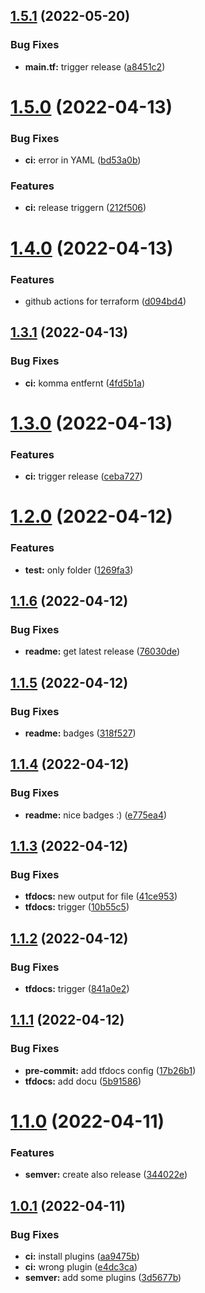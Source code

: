 ## [1.5.1](https://github.com/yanehi/terraform-appservice-azure/compare/1.5.0...1.5.1) (2022-05-20)


### Bug Fixes

* **main.tf:** trigger release ([a8451c2](https://github.com/yanehi/terraform-appservice-azure/commit/a8451c29fcf30d9c48fde5c5c22b2dc31ede7b82))

# [1.5.0](https://github.com/yanehi/terraform-appservice-azure/compare/1.4.0...1.5.0) (2022-04-13)


### Bug Fixes

* **ci:** error in YAML ([bd53a0b](https://github.com/yanehi/terraform-appservice-azure/commit/bd53a0bfc164e26a6869e6977e09a76549901f09))


### Features

* **ci:** release triggern ([212f506](https://github.com/yanehi/terraform-appservice-azure/commit/212f5061ae90bc811e67ae5490e4615d2c3bff0b))

# [1.4.0](https://github.com/yanehi/terraform-appservice-azure/compare/1.3.1...1.4.0) (2022-04-13)


### Features

* github actions for terraform ([d094bd4](https://github.com/yanehi/terraform-appservice-azure/commit/d094bd4aa0df3557b11217b873cfc0f4c077d4f1))

## [1.3.1](https://github.com/yanehi/terraform-appservice-azure/compare/1.3.0...1.3.1) (2022-04-13)


### Bug Fixes

* **ci:** komma entfernt ([4fd5b1a](https://github.com/yanehi/terraform-appservice-azure/commit/4fd5b1af8e41f8b44571fcd775932b06684ed7a3))

# [1.3.0](https://github.com/yanehi/terraform-appservice-azure/compare/1.2.0...1.3.0) (2022-04-13)


### Features

* **ci:** trigger release ([ceba727](https://github.com/yanehi/terraform-appservice-azure/commit/ceba727fa6734cd9e7ba287ed4a05133f341c1e0))

# [1.2.0](https://github.com/yanehi/terraform-appservice-azure/compare/1.1.6...1.2.0) (2022-04-12)


### Features

* **test:** only folder ([1269fa3](https://github.com/yanehi/terraform-appservice-azure/commit/1269fa39ef556a2cd6e1ab8c42dfd3229b1e2fe2))

## [1.1.6](https://github.com/yanehi/terraform-appservice-azure/compare/1.1.5...1.1.6) (2022-04-12)


### Bug Fixes

* **readme:** get latest release ([76030de](https://github.com/yanehi/terraform-appservice-azure/commit/76030defb7fd0497e8dec285809cb4dfa873cba5))

## [1.1.5](https://github.com/yanehi/terraform-appservice-azure/compare/1.1.4...1.1.5) (2022-04-12)


### Bug Fixes

* **readme:** badges ([318f527](https://github.com/yanehi/terraform-appservice-azure/commit/318f5279ba32abc53c9c171d65c143ada92c4ccc))

## [1.1.4](https://github.com/yanehi/terraform-appservice-azure/compare/1.1.3...1.1.4) (2022-04-12)


### Bug Fixes

* **readme:** nice badges :) ([e775ea4](https://github.com/yanehi/terraform-appservice-azure/commit/e775ea4aaf39892325cba35a02e4f65aebaa39b8))

## [1.1.3](https://github.com/yanehi/terraform-appservice-azure/compare/1.1.2...1.1.3) (2022-04-12)


### Bug Fixes

* **tfdocs:** new output for file ([41ce953](https://github.com/yanehi/terraform-appservice-azure/commit/41ce9531eedc518aa6d34e8d52f1d6745934c9bd))
* **tfdocs:** trigger ([10b55c5](https://github.com/yanehi/terraform-appservice-azure/commit/10b55c517e6dbdd73600709a7a0325574d2bd282))

## [1.1.2](https://github.com/yanehi/terraform-appservice-azure/compare/1.1.1...1.1.2) (2022-04-12)


### Bug Fixes

* **tfdocs:** trigger ([841a0e2](https://github.com/yanehi/terraform-appservice-azure/commit/841a0e2a202f856893a05cb6c9d938107e26e6c3))

## [1.1.1](https://github.com/yanehi/terraform-appservice-azure/compare/1.1.0...1.1.1) (2022-04-12)


### Bug Fixes

* **pre-commit:** add tfdocs config ([17b26b1](https://github.com/yanehi/terraform-appservice-azure/commit/17b26b110fe9f70dc6512d2b1a9f37beda1bd89c))
* **tfdocs:** add docu ([5b91586](https://github.com/yanehi/terraform-appservice-azure/commit/5b91586a4101f461a3072662463649b331832b15))

# [1.1.0](https://github.com/yanehi/terraform-appservice-azure/compare/1.0.1...1.1.0) (2022-04-11)


### Features

* **semver:** create also release ([344022e](https://github.com/yanehi/terraform-appservice-azure/commit/344022eb94f7b7514d1745cffe0d6f8805a99738))

## [1.0.1](https://github.com/yanehi/terraform-appservice-azure/compare/1.0.0...1.0.1) (2022-04-11)


### Bug Fixes

* **ci:** install plugins ([aa9475b](https://github.com/yanehi/terraform-appservice-azure/commit/aa9475bfc86c049bc3a8d5d706c151046ff4d5ec))
* **ci:** wrong plugin ([e4dc3ca](https://github.com/yanehi/terraform-appservice-azure/commit/e4dc3ca5737c475f3e2fa56f8f88ea345ee1c975))
* **semver:** add some plugins ([3d5677b](https://github.com/yanehi/terraform-appservice-azure/commit/3d5677b98ceaea5c8ede83c1f9fc6e46631fe513))
